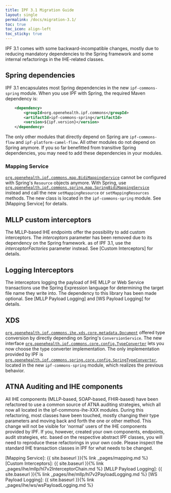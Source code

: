```yaml
---
title: IPF 3.1 Migration Guide
layout: single
permalink: /docs/migration-3.1/
toc: true
toc_icon: align-left  
toc_sticky: true
---
```


IPF 3.1 comes with some backward-incompatible changes, mostly due to reducing mandatory dependencies to
the Spring framework and some internal refactorings in the IHE-related classes. 


## Spring dependencies

IPF 3.1 encapsulates most Spring dependencies in the new ```ipf-commons-spring``` module.
When you use IPF with Spring, the required Maven dependency is:

```xml
    <dependency>
        <groupId>org.openehealth.ipf.commons</groupId>
        <artifactId>ipf-commons-spring</artifactId>
        <version>${ipf.version}</version>
    </dependency>
```

The only other modules that directly depend on Spring are ```ipf-commons-flow``` and ```ipf-platform-camel-flow```.
All other modules do not depend on Spring anymore. If you so far benefitted from transitive Spring dependencies,
you may need to add these dependencies in your modules.

### Mapping Service

[`org.openehealth.ipf.commons.map.BidiMappingService`](../apidocs/org/openehealth/ipf/commons/map/BidiMappingService.html) 
cannot be configured with Spring's `Resource` objects anymore. With Spring, use 
[`org.openehealth.ipf.commons.spring.map.SpringBidiMappingService`](../apidocs/org/openehealth/ipf/commons/spring/map/SpringBidiMappingService.html)  
instead and call the new `setMappingResource` or `setMappingResources` methods. The new class is located in the `ipf-commons-spring` module.
See [Mapping Service] for details.

## MLLP custom interceptors

The MLLP-based IHE endpoints offer the possibility to add custom interceptors. The *interceptors* parameter
has been removed due to its dependency on the Spring framework. as of IPF 3.1, use the *interceptorFactories*
parameter instead. See [Custom Interceptors] for details.

## Logging Interceptors

The interceptors logging the payload of IHE MLLP or Web Service transactions use the Spring Expression language
for determining the target file name they write into. The dependency to this library has been made optional.
See [MLLP Payload Logging] and [WS Payload Logging] for details.

## XDS

[`org.openehealth.ipf.commons.ihe.xds.core.metadata.Document`](../apidocs/org/openehealth/ipf/commons/ihe/xds/core/metadata/Document.html) 
offered type conversion by directly depending on Spring's `ConversionService`. 
The new interface [`org.openehealth.ipf.commons.core.config.TypeConverter`](../apidocs/org/openehealth/ipf/commons/core/config/TypeConverter.html) 
lets you now choose the type converter implementation. 
The only implementation provided by IPF is [`org.openehealth.ipf.commons.spring.core.config.SpringTypeConverter`](../apidocs/org/openehealth/ipf/commons/core/config/SpringTypeConverter.html), 
located in the new `ipf-commons-spring` module, which realizes the previous behavior.

## ATNA Auditing and IHE components

All IHE components (MLLP-based, SOAP-based, FHIR-based) have been refactored to use a common source of ATNA
auditing strategies, which all now all located in the ipf-commons-ihe-XXX modules. During this refactoring,
most classes have been touched, mostly changing their type parameters and moving back and forth the one or
other method.
This change will not be visible for 'normal' users of the IHE components provided by IPF. If you, however,
created your own components, endpoints, audit strategies, etc. based on the respective abstract IPF classes, 
you will need to reproduce these refactorings in your own code. Please inspect the standard IHE transaction
classes in IPF for what needs to be changed.


[Mapping Service]: {{ site.baseurl }}{% link _pages/mapping.md %}
[Custom Interceptors]: {{ site.baseurl }}{% link _pages/ihe/mllp/hl7v2InterceptorChain.md %}
[MLLP Payload Logging]: {{ site.baseurl }}{% link _pages/ihe/mllp/hl7v2PayloadLogging.md %}
[WS Payload Logging]: {{ site.baseurl }}{% link _pages/ihe/ws/wsPayloadLogging.md %}